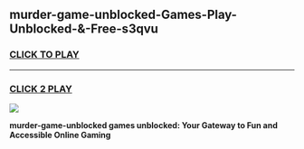
## murder-game-unblocked-Games-Play-Unblocked-&-Free-s3qvu
<h3>
<a href="https://premium76.site?title=murder-game-unblocked&ref=24A">CLICK TO PLAY</a></h3>
<hr>

<h3>
<a href="https://premium76.site?title=murder-game-unblocked&ref=24A">CLICK 2 PLAY</a>
  
</h3>

<a href="https://premium76.site?title=murder-game-unblocked&ref=24A"><img src="https://clearcache.store/games.png"></a>


**murder-game-unblocked games unblocked: Your Gateway to Fun and Accessible Online Gaming**
